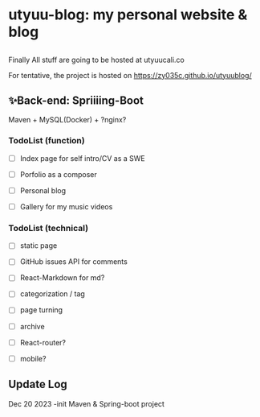 # utyuu-blog: my personal website & blog
##  
Finally All stuff are going to be hosted at utyuucali.co

For tentative, the project is hosted on https://zy035c.github.io/utyuublog/

## ✨Back-end: Spriiiing-Boot
Maven + MySQL(Docker) + ?nginx?

### TodoList (function)
* [ ] Index page for self intro/CV as a SWE
* [ ] Porfolio as a composer
* [ ] Personal blog
* [ ] Gallery for my music videos


### TodoList (technical)

* [ ] static page
* [ ] GitHub issues API for comments
* [ ] React-Markdown for md?
* [ ] categorization / tag
* [ ] page turning
* [ ] archive
* [ ] React-router?
* [ ] mobile?


## Update Log
Dec 20 2023 -init Maven & Spring-boot project
